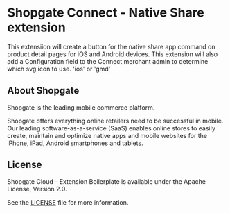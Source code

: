 # Shopgate Connect - Native Share extension

This extensiion will create a button for the native share app command on product detail pages for iOS and Android devices. 
This extension will also add a Configuration field to the Connect merchant admin to determine which svg icon to use. 'ios' or 'gmd'

## About Shopgate

Shopgate is the leading mobile commerce platform.

Shopgate offers everything online retailers need to be successful in mobile. Our leading
software-as-a-service (SaaS) enables online stores to easily create, maintain and optimize native
apps and mobile websites for the iPhone, iPad, Android smartphones and tablets.


## License

Shopgate Cloud - Extension Boilerplate is available under the Apache License, Version 2.0.

See the [LICENSE](./LICENSE.md) file for more information.